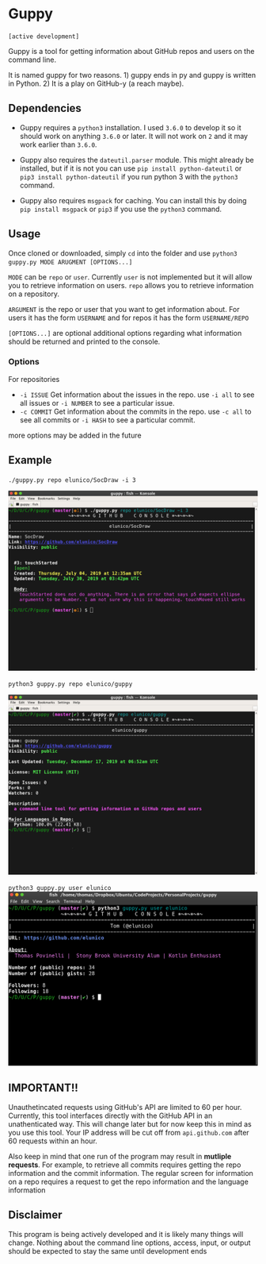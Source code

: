 # Guppy

`[active development]`

Guppy is a tool for getting information about GitHub repos and users on the command line.

It is named guppy for two reasons. 1) guppy ends in py and guppy is written in Python. 2) It is a play on GitHub-y (a reach maybe).

## Dependencies

- Guppy requires a `python3` installation. I used `3.6.0` to develop it so it should work on anything `3.6.0` or later. It will not work on `2` and it may work earlier than `3.6.0`.

- Guppy also requires the `dateutil.parser` module. This might already be installed, but if it is not you can use `pip install python-dateutil` or `pip3 install python-dateutil` if you run python 3 with the `python3` command.

- Guppy also requires `msgpack` for caching. You can install this by doing `pip install msgpack` or `pip3` if you use the `python3` command.

## Usage

Once cloned or downloaded, simply `cd` into the folder and use
`python3 guppy.py MODE ARUGMENT [OPTIONS...]`

`MODE` can be `repo` or `user`. Currently `user` is not implemented but it will allow you to retrieve
information on users. `repo` allows you to retrieve information on a repository.

`ARGUMENT` is the repo or user that you want to get information about.
For users it has the form `USERNAME` and for repos it has the form `USERNAME/REPO`

`[OPTIONS...]` are optional additional options regarding what information should be returned
and printed to the console.

### Options

For repositories
- `-i ISSUE` Get information about the issues in the repo. use `-i all` to see all issues or `-i NUMBER` to see a particular issue.
- `-c COMMIT` Get information about the commits in the repo. use `-c all` to see all commits or `-i HASH` to see a particular commit.

more options may be added in the future

## Example

`./guppy.py repo elunico/SocDraw -i 3`

![Screenshot of example 1 command](/assets/issue-example.png?raw=true " ")

`python3 guppy.py repo elunico/guppy`

![Screenshot of example 2 command](/assets/repo-example.png?raw=true " ")

`python3 guppy.py user elunico`
![Screenshot of example 3 command](/assets/user-example.png?raw=true " ")

## IMPORTANT!!

Unauthetincated requests using GitHub's API are limited to 60 per hour. Currently, this tool interfaces directly with the GitHub API in an unathenticated way. This will change later but for now keep this in mind as you use this tool. Your IP address will be cut off from `api.github.com` after 60 requests within an hour.

Also keep in mind that one run of the program may result in **mutliple requests**. For example,
to retrieve all commits requires getting the repo information and the commit information. The
regular screen for information on a repo requires a request to get the repo information
and the language information

## Disclaimer

This program is being actively developed and it is likely many things will change. Nothing about the command line options, access, input, or output should be expected to stay the same until development ends
